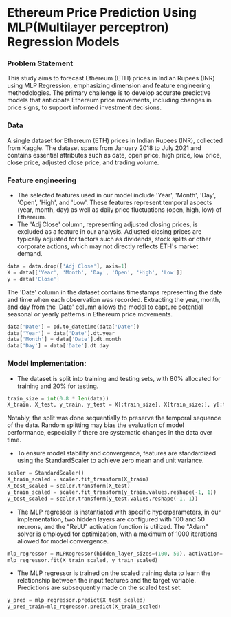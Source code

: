 # Ethereum Price Prediction Using MLP(Multilayer perceptron) Regression Models



### Problem Statement

This study aims to forecast Ethereum (ETH) prices in Indian Rupees (INR) using MLP 
Regression, emphasizing dimension and feature engineering methodologies. The primary 
challenge is to develop accurate predictive models that anticipate Ethereum price movements, 
including changes in price signs, to support informed investment decisions.

### Data

A single dataset for Ethereum (ETH) prices in Indian Rupees (INR), 
collected from Kaggle. The dataset spans from January 2018 to July 2021 and contains essential 
attributes such as date, open price, high price, low price, close price, adjusted close price, and 
trading volume.

### Feature engineering

- The selected features used in our model include 'Year', 'Month', 'Day', 'Open', 'High', and 'Low'. 
These features represent temporal aspects (year, month, day) as well as daily price fluctuations 
(open, high, low) of Ethereum.
- The 'Adj Close' column, representing adjusted closing prices, is excluded as a feature in our analysis. Adjusted closing prices are typically adjusted for factors such as dividends, stock splits or other corporate actions, which may not directly reflects ETH's market demand.

```python
data = data.drop(['Adj Close'], axis=1)
X = data[['Year', 'Month', 'Day', 'Open', 'High', 'Low']]
y = data['Close']
```

The 'Date' column in the dataset contains timestamps representing the date and time when each 
observation was recorded. Extracting the year, month, and day from the 'Date' column allows 
the model to capture potential seasonal or yearly patterns in Ethereum price movements. 

```python
data['Date'] = pd.to_datetime(data['Date'])
data['Year'] = data['Date'].dt.year
data['Month'] = data['Date'].dt.month
data['Day'] = data['Date'].dt.day

```

### Model Implementation: 
- The dataset is split into training and testing sets, with 80% allocated for training and 20% for testing.
```python
train_size = int(0.8 * len(data))
X_train, X_test, y_train, y_test = X[:train_size], X[train_size:], y[:train_size], y[train_size:]

```
Notably, the split was done sequentially to preserve the temporal sequence of the data. Random splitting may bias the evaluation of model performance, especially if there are systematic changes in the data over time. 

- To ensure model stability and convergence, features are standardized using the StandardScaler to achieve zero mean and unit variance.
```python
scaler = StandardScaler()
X_train_scaled = scaler.fit_transform(X_train)
X_test_scaled = scaler.transform(X_test)
y_train_scaled = scaler.fit_transform(y_train.values.reshape(-1, 1))
y_test_scaled = scaler.transform(y_test.values.reshape(-1, 1))
```

- The MLP regressor is instantiated with specific hyperparameters, in our implementation, two hidden layers are configured with 100 and 50 neurons, and the "ReLU" activation function is utilized. The "Adam" solver is employed for optimization, with a maximum of 1000 iterations allowed for model convergence.
```python
mlp_regressor = MLPRegressor(hidden_layer_sizes=(100, 50), activation='relu', solver='adam', max_iter=1000, random_state=42)
mlp_regressor.fit(X_train_scaled, y_train_scaled)
```
- The MLP regressor is trained on the scaled training data to learn the relationship between the input features and the target variable. Predictions are subsequently made on the scaled test set.
```python
y_pred = mlp_regressor.predict(X_test_scaled)
y_pred_train=mlp_regressor.predict(X_train_scaled)
```
